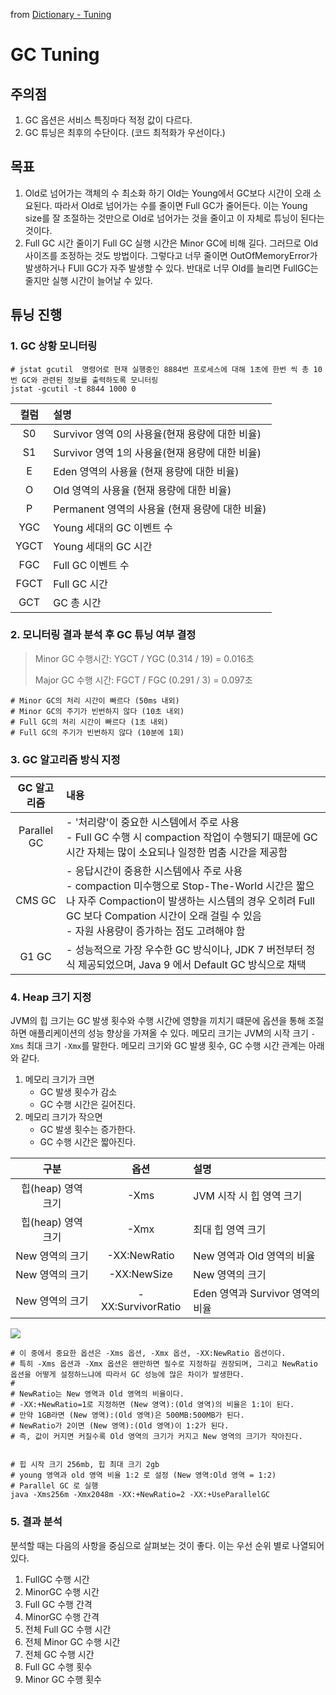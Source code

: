 from [Dictionary - Tuning](https://github.com/newkayak12/Dictionary/blob/master/java/07.Tuning.md)

# GC Tuning

## 주의점 
1. GC 옵션은 서비스 특징마다 적정 값이 다르다.
2. GC 튜닝은 최후의 수단이다. (코드 최적화가 우선이다.)

## 목표
1. Old로 넘어가는 객체의 수 최소화 하기
Old는 Young에서 GC보다 시간이 오래 소요된다. 따라서 Old로 넘어가는 수를 줄이면 Full GC가 줄어든다.
이는 Young size를 잘 조절하는 것만으로 Old로 넘어가는 것을 줄이고 이 자체로 튜닝이 된다는 것이다.
2. Full GC 시간 줄이기
Full GC 실행 시간은 Minor GC에 비해 길다. 그러므로 Old 사이즈를 조정하는 것도 방법이다. 그렇다고 너무 줄이면 OutOfMemoryError가 발생하거나 FUll GC가 
자주 발생할 수 있다. 반대로 너무 Old를 늘리면 FullGC는 줄지만 실행 시간이 늘어날 수 있다.

## 튜닝 진행
### 1. GC 상황 모니터링
```shell
# jstat gcutil  명령어로 현재 실행중인 8884번 프로세스에 대해 1초에 한번 씩 총 10번 GC와 관련된 정보를 출력하도록 모니터링
jstat -gcutil -t 8844 1000 0
```

|컬럼 | 설명                                |
|:---:|:----------------------------------|
|S0  | Survivor 영역 0의 사용율(현재 용량에 대한 비율)  |
|S1 | Survivor 영역 1의 사용율(현재 용량에 대한 비율)  |
|E | Eden 영역의 사용율 (현재 용량에 대한 비율)       |
|O | Old 영역의 사용율 (현재 용량에 대한 비율)        |
|P | Permanent 영역의 사용율 (현재 용량에 대한 비율)  |
|YGC | Young 세대의 GC 이벤트 수                |
|YGCT | Young 세대의 GC 시간                   |
|FGC| Full GC 이벤트 수                     |
|FGCT | Full GC 시간                        |
|GCT| GC 총 시간                           |

### 2. 모니터링 결과 분석 후 GC 튜닝 여부 결정
   >
   > Minor GC 수행시간: YGCT / YGC (0.314 / 19) = 0.016초
   > 
   > Major GC 수행 시간: FGCT / FGC (0.291 / 3) = 0.097초
   > 

```shell
# Minor GC의 처리 시간이 빠르다 (50ms 내외)
# Minor GC의 주기가 빈번하지 않다 (10초 내외)
# Full GC의 처리 시간이 빠르다 (1초 내외)
# Full GC의 주기가 빈번하지 않다 (10분에 1회)
```

### 3. GC 알고리즘 방식 지정

|GC 알고리즘| 	내용                                                                                                                                                                        |
|:---:|:---------------------------------------------------------------------------------------------------------------------------------------------------------------------------|
|Parallel GC| - '처리량'이 중요한 시스템에서 주로 사용<br/> - Full GC 수행 시 compaction 작업이 수행되기 때문에 GC 시간 자체는 많이 소요되나 일정한 멈춤 시간을 제공함                                                                      |
|   CMS GC    | - 응답시간이 중용한 시스템에사 주로 사용 <br/> - compaction 미수행으로 Stop-The-World 시간은 짧으나 자주 Compaction이 발생하는 시스템의 경우 오히려 Full GC 보다 Compation 시간이 오래 걸릴 수 있음 <br/> - 자원 사용량이 증가하는 점도 고려해야 함 |
|  G1 GC     |                                                  - 성능적으로 가장 우수한 GC 방식이나, JDK 7 버전부터 정식 제공되었으며, Java 9 에서 Default GC 방식으로 채택|

### 4. Heap 크기 지정
JVM의 힙 크기는 GC 발생 횟수와 수행 시간에 영향을 끼치기 떄문에 옵션을 통해 조절하면 애플리케이션의 성능 향상을 가져올 수 있다. 
메모리 크기는 JVM의 시작 크기 `-Xms` 최대 크기 `-Xmx`를 말한다.
메모리 크기와 GC 발생 횟수, GC 수행 시간 관계는 아래와 같다.

1. 메모리 크기가 크면
   - GC 발생 횟수가 감소
   - GC 수행 시간은 길어진다.
2. 메모리 크기가 작으면
   - GC 발생 횟수는 증가한다.
   - GC 수행 시간은 짧아진다.

|구분|       	옵션	        |설명|
|:---:|:-----------------:|:-----|
| 힙(heap) 영역 크기 |       -Xms        | JVM 시작 시 힙 영역 크기 |
| 힙(heap) 영역 크기 |       -Xmx        |  최대 힙 영역 크기|
| New 영역의 크기	 |   -XX:NewRatio    | New 영역과 Old 영역의 비율 |
| New 영역의 크기 |    -XX:NewSize    | New 영역의 크기 |
| New 영역의 크기 | -XX:SurvivorRatio | Eden 영역과 Survivor 영역의 비율 |

![](/assets/imgGCTuning.png)

```shell
# 이 중에서 중요한 옵션은 -Xms 옵션, -Xmx 옵션, -XX:NewRatio 옵션이다.
# 특히 -Xms 옵션과 -Xmx 옵션은 왠만하면 필수로 지정하길 권장되며, 그리고 NewRatio 옵션을 어떻게 설정하느냐에 따라서 GC 성능에 많은 차이가 발생한다.
# 
# NewRatio는 New 영역과 Old 영역의 비율이다. 
# -XX:+NewRatio=1로 지정하면 (New 영역):(Old 영역)의 비율은 1:1이 된다. 
# 만약 1GB라면 (New 영역):(Old 영역)은 500MB:500MB가 된다. 
# NewRatio가 2이면 (New 영역):(Old 영역)이 1:2가 된다. 
# 즉, 값이 커지면 커질수록 Old 영역의 크기가 커지고 New 영역의 크기가 작아진다.


# 힙 시작 크기 256mb, 힙 최대 크기 2gb
# young 영역과 old 영역 비율 1:2 로 설정 (New 영역:Old 영역 = 1:2)
# Parallel GC 로 실행
java -Xms256m -Xmx2048m -XX:+NewRatio=2 -XX:+UseParallelGC
```

### 5. 결과 분석
분석할 때는 다음의 사항을 중심으로 살펴보는 것이 좋다. 이는 우선 순위 별로 나열되어 있다.

1. FullGC 수행 시간
2. MinorGC 수행 시간
3. Full GC 수행 간격
4. MinorGC 수행 간격
5. 전체 Full GC 수행 시간
6. 전체 Minor GC 수행 시간
7. 전체 GC 수행 시간
8. Full GC 수행 횟수
9. Minor GC 수행 횟수


